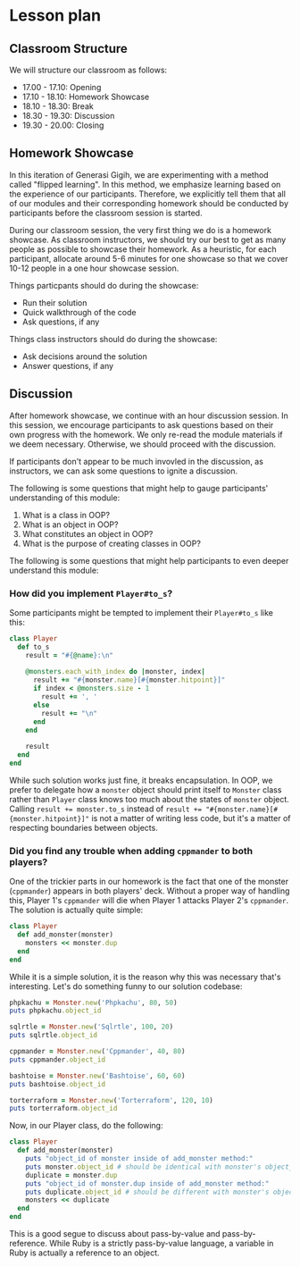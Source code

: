 # Lesson plan

## Classroom Structure

We will structure our classroom as follows:
- 17.00 - 17.10: Opening
- 17.10 - 18.10: Homework Showcase
- 18.10 - 18.30: Break
- 18.30 - 19.30: Discussion
- 19.30 - 20.00: Closing

## Homework Showcase

In this iteration of Generasi Gigih, we are experimenting with a method called "flipped learning". In this method, we emphasize learning based on the experience of our participants. Therefore, we explicitly tell them that all of our modules and their corresponding homework should be conducted by participants before the classroom session is started.

During our classroom session, the very first thing we do is a homework showcase. As classroom instructors, we should try our best to get as many people as possible to showcase their homework. As a heuristic, for each participant, allocate around 5-6 minutes for one showcase so that we cover 10-12 people in a one hour showcase session.

Things particpants should do during the showcase:
- Run their solution
- Quick walkthrough of the code
- Ask questions, if any

Things class instructors should do during the showcase:
- Ask decisions around the solution
- Answer questions, if any

## Discussion

After homework showcase, we continue with an hour discussion session. In this session, we encourage participants to ask questions based on their own progress with the homework. We only re-read the module materials if we deem necessary. Otherwise, we should proceed with the discussion.

If participants don't appear to be much invovled in the discussion, as instructors, we can ask some questions to ignite a discussion.

The following is some questions that might help to gauge participants' understanding of this module:

1. What is a class in OOP?
2. What is an object in OOP?
3. What constitutes an object in OOP?
4. What is the purpose of creating classes in OOP?

The following is some questions that might help participants to even deeper understand this module: 

### How did you implement `Player#to_s`?

Some participants might be tempted to implement their `Player#to_s` like this:

```ruby
class Player
  def to_s
    result = "#{@name}:\n"
    
    @monsters.each_with_index do |monster, index|
      result += "#{monster.name}[#{monster.hitpoint}]"
      if index < @monsters.size - 1
        result += ', '
      else
        result += "\n"
      end
    end
    
    result
  end
end
```

While such solution works just fine, it breaks encapsulation. In OOP, we prefer to delegate how a `monster` object should print itself to `Monster` class rather than `Player` class knows too much about the states of `monster` object. Calling `result += monster.to_s` instead of `result += "#{monster.name}[#{monster.hitpoint}]"` is not a matter of writing less code, but it's a matter of respecting boundaries between objects.

### Did you find any trouble when adding `cppmander` to both players?

One of the trickier parts in our homework is the fact that one of the monster (`cppmander`) appears in both players' deck. Without a proper way of handling this, Player 1's `cppmander` will die when Player 1 attacks Player 2's `cppmander`. The solution is actually quite simple:

```ruby
class Player
  def add_monster(monster)
    monsters << monster.dup
  end
end
```

While it is a simple solution, it is the reason why this was necessary that's interesting. Let's do something funny to our solution codebase:

```ruby
phpkachu = Monster.new('Phpkachu', 80, 50)
puts phpkachu.object_id

sqlrtle = Monster.new('Sqlrtle', 100, 20)
puts sqlrtle.object_id

cppmander = Monster.new('Cppmander', 40, 80)
puts cppmander.object_id

bashtoise = Monster.new('Bashtoise', 60, 60)
puts bashtoise.object_id

torterraform = Monster.new('Torterraform', 120, 10)
puts torterraform.object_id
```

Now, in our Player class, do the following:

```ruby
class Player
  def add_monster(monster)
    puts "object_id of monster inside of add_monster method:"
    puts monster.object_id # should be identical with monster's object_id from main.rb
    duplicate = monster.dup
    puts "object_id of monster.dup inside of add_monster method:"
    puts duplicate.object_id # should be different with monster's object_id from main.rb
    monsters << duplicate
  end
end
```

This is a good segue to discuss about pass-by-value and pass-by-reference. While Ruby is a strictly pass-by-value language, a variable in Ruby is actually a reference to an object.
